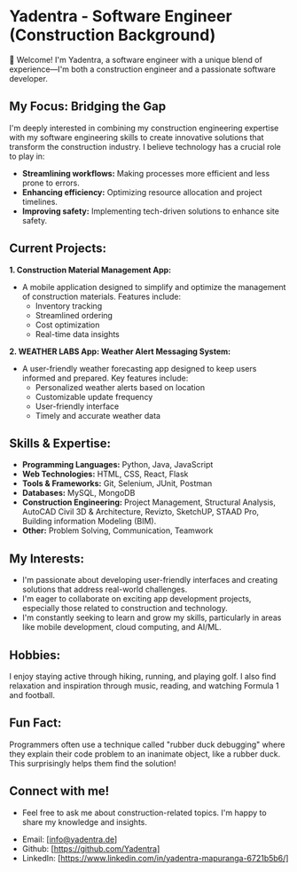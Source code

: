 # Yadentra - Software Engineer (Construction Background)
👋 Welcome! I'm Yadentra, a software engineer with a unique blend of experience—I'm both a construction engineer and a passionate software developer. 
## My Focus: Bridging the Gap
I'm deeply interested in combining my construction engineering expertise with my software engineering skills to create innovative solutions that transform the construction industry. I believe technology has a crucial role to play in:
* **Streamlining workflows:**  Making processes more efficient and less prone to errors.
* **Enhancing efficiency:** Optimizing resource allocation and project timelines.
* **Improving safety:** Implementing tech-driven solutions to enhance site safety.
## Current Projects:
**1. Construction Material Management App:**
* A mobile application designed to simplify and optimize the management of construction materials. Features include:
    * Inventory tracking
    * Streamlined ordering
    * Cost optimization
    * Real-time data insights
      
**2. WEATHER LABS App: Weather Alert Messaging System:**
* A user-friendly weather forecasting app designed to keep users informed and prepared. Key features include:
    * Personalized weather alerts based on location
    * Customizable update frequency
    * User-friendly interface
    * Timely and accurate weather data
## Skills & Expertise:
* **Programming Languages:** Python, Java, JavaScript
* **Web Technologies:** HTML, CSS, React, Flask
* **Tools & Frameworks:** Git, Selenium, JUnit, Postman
* **Databases:** MySQL, MongoDB
* **Construction Engineering:** Project Management, Structural Analysis, AutoCAD Civil 3D & Architecture, Revizto, SketchUP, STAAD Pro, Building information Modeling (BIM).
* **Other:** Problem Solving, Communication, Teamwork
## My Interests:
* I'm passionate about developing user-friendly interfaces and creating solutions that address real-world challenges.
* I'm eager to collaborate on exciting app development projects, especially those related to construction and technology.
* I'm constantly seeking to learn and grow my skills, particularly in areas like mobile development, cloud computing, and AI/ML.
## Hobbies:
I enjoy staying active through hiking, running, and playing golf. I also find relaxation and inspiration through music, reading, and watching Formula 1 and football.
## Fun Fact:
Programmers often use a technique called "rubber duck debugging" where they explain their code problem to an inanimate object, like a rubber duck. This surprisingly helps them find the solution!
##  Connect with me!
- Feel free to ask me about construction-related topics. I'm happy to share my knowledge and insights.
* Email: [info@yadentra.de]
* Github: [https://github.com/Yadentra]
* LinkedIn: [https://www.linkedin.com/in/yadentra-mapuranga-6721b5b6/]


